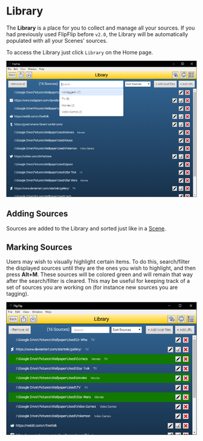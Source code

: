 # Library
The **Library** is a place for you to collect and manage all your sources. If you had previously used FlipFlip before 
`v2.0`, the Library will be automatically populated with all your Scenes' sources. 

To access the Library just click `Library` on the Home page.

![](doc_images/library.png)

## Adding Sources
Sources are added to the Library and sorted just like in a [Scene](sources.md#modifying-sources).

## Marking Sources
Users may wish to visually highlight certain items. To do this, search/filter the displayed sources until they are 
the ones you wish to highlight, and then press **Alt+M**. These sources will be colored green and will remain that 
way after the search/filter is cleared. This may be useful for keeping track of a set of sources you are working on 
(for instance new sources you are tagging). 

![](doc_images/library_marked.png)